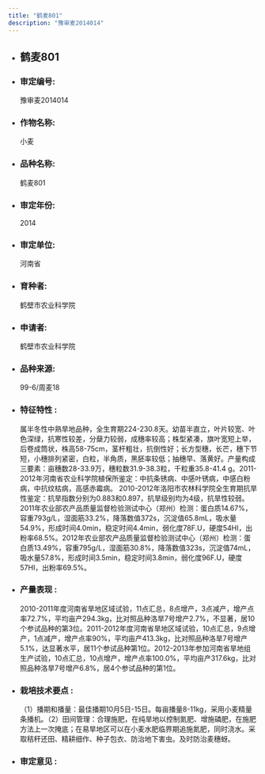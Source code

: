 ```yaml
---
title: "鹤麦801"
description: "豫审麦2014014"
---
```

* ## 鹤麦801
* ###  审定编号:  
   豫审麦2014014

*  ### 作物名称:  
   小麦

*   ###  品种名称: 
    鹤麦801

*   ### 审定年份: 
    2014

*   ### 审定单位:  
    河南省

*   ### 育种者:  
    鹤壁市农业科学院

*   ### 申请者:  
    鹤壁市农业科学院

*   ### 品种来源:  
    99-6/周麦18


*   ### 特征特性 : 
    属半冬性中熟旱地品种，全生育期224-230.8天。幼苗半直立，叶片较宽、叶色深绿，抗寒性较差，分蘖力较弱，成穗率较高；株型紧凑，旗叶宽短上举，后卷成筒状，株高58-75cm，茎杆粗壮，抗倒性好；长方型穗，长芒，穗下节短，小穗排列紧密，白粒，半角质，黑胚率较低；抽穗早、落黄好。产量构成三要素：亩穗数28-33.9万，穗粒数31.9-38.3粒，千粒重35.8-41.4 g。2011-2012年河南省农业科学院植保所鉴定：中抗条锈病、中感叶锈病，中感白粉病，中抗纹枯病，高感赤霉病。 2010-2012年洛阳市农林科学院全生育期抗旱性鉴定：抗旱指数分别为0.883和0.897，抗旱级别均为4级，抗旱性较弱。 2011年农业部农产品质量监督检验测试中心（郑州）检测：蛋白质14.67%，容重793g/L，湿面筋33.2%，降落数值372s，沉淀值65.8mL，吸水量54.9%，形成时间4.0min，稳定时间4.4min，弱化度78F.U，硬度54HI，出粉率68.5%。2012年农业部农产品质量监督检验测试中心（郑州）检测：蛋白质13.49%，容重795g/L，湿面筋30.8%，降落数值323s，沉淀值74mL，吸水量57.8%，形成时间3.5min，稳定时间3.8min，弱化度96F.U，硬度57HI，出粉率69.5%。


*   ### 产量表现 : 
    2010-2011年度河南省旱地区域试验，11点汇总，8点增产，3点减产，增产点率72.7%，平均亩产294.3kg，比对照品种洛旱7号增产2.7%，不显著，居10个参试品种的第3位。2011-2012年度河南省旱地区域试验，10点汇总，9点增产，1点减产，增产点率90%，平均亩产413.3kg，比对照品种洛旱7号增产5.1%，达显著水平，居11个参试品种第1位。2012-2013年参加河南省旱地组生产试验，10点汇总，10点增产，增产点率100.0%，平均亩产317.6kg，比对照品种洛旱7号增产6.8%，居4个参试品种的第1位。


*   ### 栽培技术要点 : 
    （1）播期和播量：最佳播期10月5日-15日。每亩播量8-11kg，采用小麦精量条播机。（2）田间管理：合理施肥，在纯旱地以控制氮肥、增施磷肥，在施肥方法上一次掩底；在易旱地区可以在小麦水肥临界期追施氮肥，同时浇水。采取秸秆还田、精耕细作、种子包衣、防治地下害虫。及时防治麦穗蚜。


*   ### 审定意见 : 
    
